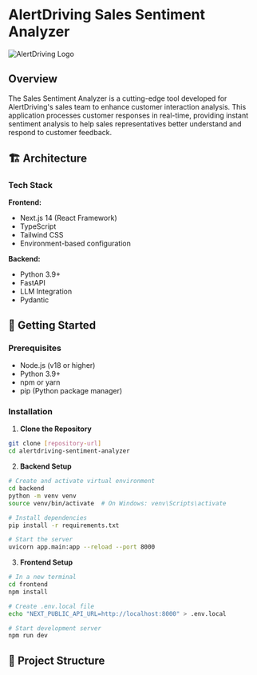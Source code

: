 # AlertDriving Sales Sentiment Analyzer

![AlertDriving Logo](frontend/public/AlertDrivingImage.avif)

## Overview
The Sales Sentiment Analyzer is a cutting-edge tool developed for AlertDriving's sales team to enhance customer interaction analysis. This application processes customer responses in real-time, providing instant sentiment analysis to help sales representatives better understand and respond to customer feedback.


## 🏗 Architecture

### Tech Stack
**Frontend:**
- Next.js 14 (React Framework)
- TypeScript
- Tailwind CSS
- Environment-based configuration

**Backend:**
- Python 3.9+
- FastAPI
- LLM Integration
- Pydantic

## 🚀 Getting Started

### Prerequisites
- Node.js (v18 or higher)
- Python 3.9+
- npm or yarn
- pip (Python package manager)

### Installation

1. **Clone the Repository**
```bash
git clone [repository-url]
cd alertdriving-sentiment-analyzer
```

2. **Backend Setup**
```bash
# Create and activate virtual environment
cd backend
python -m venv venv
source venv/bin/activate  # On Windows: venv\Scripts\activate

# Install dependencies
pip install -r requirements.txt

# Start the server
uvicorn app.main:app --reload --port 8000
```

3. **Frontend Setup**
```bash
# In a new terminal
cd frontend
npm install

# Create .env.local file
echo "NEXT_PUBLIC_API_URL=http://localhost:8000" > .env.local

# Start development server
npm run dev
```

## 📁 Project Structure